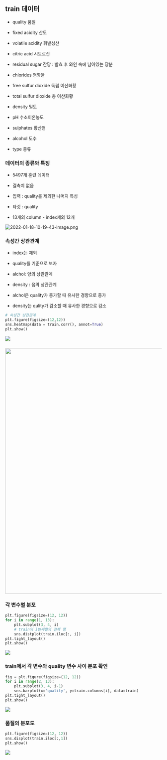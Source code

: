 ## train 데이터

- quality 품질

- fixed acidity 산도

- volatile acidity 휘발성산

- citric acid 시트르산

- residual sugar 잔당 : 발효 후 와인 속에 남아있는 당분

- chlorides 염화물

- free sulfur dioxide 독립 이산화황

- total sulfur dioxide 총 이산화황

- density 밀도

- pH 수소이온농도

- sulphates 황산염

- alcohol 도수

- type 종류

### 데이터의 종류와 특징

- 5497개 훈련 데이터

- 결측치 없음

- 입력 : quality를 제외한 나머지 특성

- 타깃 : quality

- 13개의 column - index제외 12개

![2022-01-18-10-19-43-image.png](C:\Users\admin\Desktop\study\머신러닝\DACON\와인품질분류\assets\c14a7c6daea86df8567f09b75b819e66506b1e73.png)

### 

### 속성간 상관관계

- index는 제외

- quality를 기준으로 보자

- alchol: 양의 상관관계

- density : 음의 상관관계

- alchol은 quality가 증가할 때 유사한 경향으로 증가

- density는 qulity가 감소할 때 유사한 경향으로 감소

```python
# 속성간 상관관계
plt.figure(figsize=(12,12))
sns.heatmap(data = train.corr(), annot=True)
plt.show()
```

![](C:\Users\admin\Desktop\study\머신러닝\DACON\와인품질분류\assets\2022-01-18-10-32-27-image.png)

### <img src="file:///C:/Users/admin/Desktop/study/머신러닝/DACON/와인품질분류/assets/2022-01-18-16-30-45-image.png" title="" alt="" width="788">

### 각 변수별 분포

```python
plt.figure(figsize=(12, 12))
for i in range(1, 13):
    plt.subplot(3, 4, i)
    # train의 i번째열의 전체 행
    sns.distplot(train.iloc[:, i])
plt.tight_layout()
plt.show()
```

![](C:\Users\admin\Desktop\study\머신러닝\DACON\와인품질분류\assets\2022-01-18-10-25-08-image.png)

### train에서 각 변수와 quality 변수 사이 분포 확인

```python
fig = plt.figure(figsize=(12, 12))
for i in range(2, 13):
    plt.subplot(3, 4, i-1)
    sns.barplot(x='quality', y=train.columns[i], data=train)
plt.tight_layout()
plt.show()
```

![](C:\Users\admin\Desktop\study\머신러닝\DACON\와인품질분류\assets\2022-01-18-10-50-50-image.png)

### 품질의 분포도

```python
plt.figure(figsize=(12, 12))
sns.displot(train.iloc[:,1])
plt.show()
```

![](C:\Users\admin\Desktop\study\머신러닝\DACON\와인품질분류\assets\2022-01-18-15-23-41-image.png)
